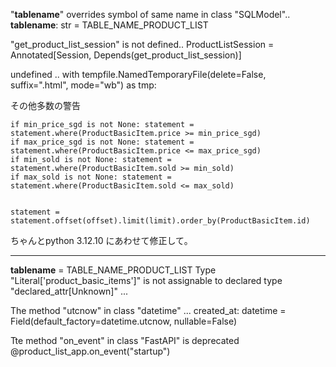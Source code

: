 
"__tablename__" overrides symbol of same name in class "SQLModel"..
__tablename__: str = TABLE_NAME_PRODUCT_LIST 


"get_product_list_session" is not defined..
ProductListSession = Annotated[Session, Depends(get_product_list_session)]

undefined ..
with tempfile.NamedTemporaryFile(delete=False, suffix=".html", mode="wb") as tmp:

その他多数の警告

    if min_price_sgd is not None: statement = statement.where(ProductBasicItem.price >= min_price_sgd)
    if max_price_sgd is not None: statement = statement.where(ProductBasicItem.price <= max_price_sgd)
    if min_sold is not None: statement = statement.where(ProductBasicItem.sold >= min_sold)
    if max_sold is not None: statement = statement.where(ProductBasicItem.sold <= max_sold)
 

    statement = statement.offset(offset).limit(limit).order_by(ProductBasicItem.id)

ちゃんとpython 3.12.10 にあわせて修正して。


---

__tablename__ = TABLE_NAME_PRODUCT_LIST
Type "Literal['product_basic_items']" is not assignable to declared type "declared_attr[Unknown]" ...

 
The method "utcnow" in class "datetime" ...
created_at: datetime = Field(default_factory=datetime.utcnow, nullable=False)

Tte method "on_event" in class "FastAPI" is deprecated
@product_list_app.on_event("startup")
